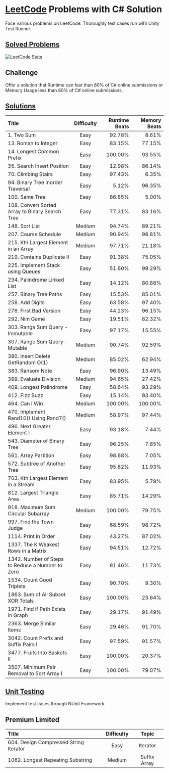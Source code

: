 # [LeetCode](https://leetcode.com) Problems with C# Solution
Face various problems on LeetCode. Thoroughly test cases run with Unity Test Runner.

## [Solved Problems](https://leetcode.com/jinhero)
![LeetCode Stats](https://leetcard.jacoblin.cool/jinhero?theme=light&font=Nunito)

## Challenge
Offer a solution that Runtime can fast than 80% of C# online submissions or Memory Usage less than 80% of C# online submissions.

## [Solutions](./Assets/Solutions)
|Title|Difficulty|Runtime Beats|Memory Beats|
|:-|:-: | -: | -: |
|1. Two Sum|Easy|92.78%|8.61%|
|13. Roman to Integer|Easy|83.15%|77.15%|
|14. Longest Common Prefix|Easy|100.00%|93.55%|
|35. Search Insert Position|Easy|12.98%|86.14%|
|70. Climbing Stairs|Easy|97.43%|6.35%|
|94. Binary Tree Inorder Traversal|Easy|5.12%|96.35%|
|100. Same Tree|Easy|86.85%|5.00%|
|108. Convert Sorted Array to Binary Search Tree|Easy|77.31%|83.16%|
|148. Sort List|Medium|94.74%|89.21%|
|207. Course Schedule|Medium|90.94%|98.81%|
|215. Kth Largest Element in an Array|Medium|97.71%|21.18%|
|219. Contains Duplicate II|Easy|91.38%|75.05%|
|225. Implement Stack using Queues|Easy|51.60%|99.29%|
|234. Palindrome Linked List|Easy|14.12%|80.88%|
|257. Binary Tree Paths|Easy|15.53%|85.01%|
|258. Add Digits|Easy|63.58%|97.40%|
|278. First Bad Version|Easy|44.23%|96.15%|
|292. Nim Game|Easy|19.51%|82.32%|
|303. Range Sum Query - Immutable|Easy|97.17%|15.55%|
|307. Range Sum Query - Mutable|Medium|90.74%|92.59%|
|380. Insert Delete GetRandom O(1)|Medium|85.02%|62.94%|
|383. Ransom Note|Easy|96.90%|13.49%|
|399. Evaluate Division|Medium|94.65%|27.42%|
|409. Longest Palindrome|Easy|58.64%|93.29%|
|412. Fizz Buzz|Easy|15.14%|93.40%|
|464. Can I Win|Medium|100.00%|100.00%|
|470. Implement Rand10() Using Rand7()|Medium|58.97%|97.44%|
|496. Next Greater Element I|Easy|93.18%|7.44%|
|543. Diameter of Binary Tree|Easy|96.25%|7.85%|
|561. Array Partition|Easy|98.68%|7.05%|
|572. Subtree of Another Tree|Easy|95.62%|11.93%|
|703. Kth Largest Element in a Stream|Easy|83.95%|5.79%|
|812. Largest Triangle Area|Easy|85.71%|14.29%|
|918. Maximum Sum Circular Subarray|Medium|100.00%|79.75%|
|997. Find the Town Judge|Easy|68.59%|98.72%|
|1114. Print in Order|Easy|43.27%|87.02%|
|1337. The K Weakest Rows in a Matrix|Easy|94.51%|12.72%|
|1342. Number of Steps to Reduce a Number to Zero|Easy|81.46%|11.73%|
|1534. Count Good Triplets|Easy|90.70%|9.30%|
|1863. Sum of All Subset XOR Totals|Easy|100.00%|23.64%|
|1971. Find if Path Exists in Graph|Easy|29.17%|91.49%|
|2363. Merge Similar Items|Easy|29.46%|91.70%|
|3042. Count Prefix and Suffix Pairs I|Easy|97.59%|91.57%|
|3477. Fruits Into Baskets II|Easy|100.00%|20.37%|
|3507. Minimum Pair Removal to Sort Array I|Easy|100.00%|79.07%|

## [Unit Testing](./Assets/UnitTests)
Implement test cases through NUnit Framework.

## Premium Limited
|Title|Difficulty|Topic|
|:-|:-: |:-: |
|604. Design Compressed String Iterator|Easy|Iterator|
|1062. Longest Repeating Substring|Medium|Suffix Array|
